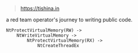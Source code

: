 > https://tishina.in

a red team operator's journey to writing public code.
```
NtProtectVirtualMemory(RW) ->
	NtWriteVirtualMemory ->
		NtProtectVirtualMemory(RX) ->
			NtCreateThreadEx
```
